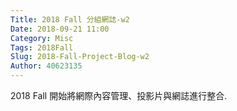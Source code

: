 ```yaml
---
Title: 2018 Fall 分組網誌-w2
Date: 2018-09-21 11:00
Category: Misc
Tags: 2018Fall
Slug: 2018-Fall-Project-Blog-w2
Author: 40623135
---
```


2018 Fall 開始將網際內容管理、投影片與網誌進行整合.

<!-- PELICAN_END_SUMMARY -->

<iframe src="" width="640" height="492" frameborder="0" webkitallowfullscreen="" mozallowfullscreen="" allowfullscreen=""></iframe>

